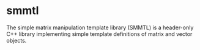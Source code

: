# smmtl
The simple matrix manipulation template library (SMMTL)  is a header-only C++ library implementing simple template definitions of matrix and vector objects. 

